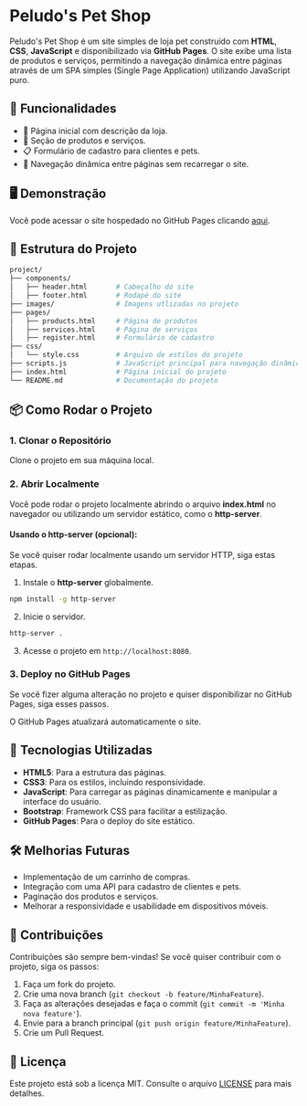 # Peludo's Pet Shop

Peludo's Pet Shop é um site simples de loja pet construído com **HTML**, **CSS**, **JavaScript** e disponibilizado via **GitHub Pages**. O site exibe uma lista de produtos e serviços, permitindo a navegação dinâmica entre páginas através de um SPA simples (Single Page Application) utilizando JavaScript puro.

## 🚀 Funcionalidades

- 🌟 Página inicial com descrição da loja.
- 🛒 Seção de produtos e serviços.
- 📋 Formulário de cadastro para clientes e pets.
- 📜 Navegação dinâmica entre páginas sem recarregar o site.

## 🖥️ Demonstração

Você pode acessar o site hospedado no GitHub Pages clicando [aqui](https://seu-usuario.github.io/seu-repositorio/).

## 📂 Estrutura do Projeto

```bash
project/
├── components/
│   ├── header.html       # Cabeçalho do site
│   ├── footer.html       # Rodapé do site
├── images/               # Imagens utlizadas no projeto
├── pages/
│   ├── products.html     # Página de produtos
│   ├── services.html     # Página de serviços
│   ├── register.html     # Formulário de cadastro
├── css/
│   └── style.css         # Arquivo de estilos do projeto
├── scripts.js            # JavaScript principal para navegação dinâmica
├── index.html            # Página inicial do projeto
└── README.md             # Documentação do projeto
```

## 📦 Como Rodar o Projeto

### 1. Clonar o Repositório

Clone o projeto em sua máquina local.

### 2. Abrir Localmente

Você pode rodar o projeto localmente abrindo o arquivo **index.html** no navegador ou utilizando um servidor estático, como o **http-server**.

#### Usando o http-server (opcional):

Se você quiser rodar localmente usando um servidor HTTP, siga estas etapas.

1. Instale o **http-server** globalmente.

```bash
npm install -g http-server
```

2. Inicie o servidor.

```bash
http-server .
```

3. Acesse o projeto em `http://localhost:8080`.

### 3. Deploy no GitHub Pages

Se você fizer alguma alteração no projeto e quiser disponibilizar no GitHub Pages, siga esses passos.

O GitHub Pages atualizará automaticamente o site.

## 🔧 Tecnologias Utilizadas

- **HTML5**: Para a estrutura das páginas.
- **CSS3**: Para os estilos, incluindo responsividade.
- **JavaScript**: Para carregar as páginas dinamicamente e manipular a interface do usuário.
- **Bootstrap**: Framework CSS para facilitar a estilização.
- **GitHub Pages**: Para o deploy do site estático.

## 🛠️ Melhorias Futuras

- Implementação de um carrinho de compras.
- Integração com uma API para cadastro de clientes e pets.
- Paginação dos produtos e serviços.
- Melhorar a responsividade e usabilidade em dispositivos móveis.

## 🤝 Contribuições

Contribuições são sempre bem-vindas! Se você quiser contribuir com o projeto, siga os passos:

1. Faça um fork do projeto.
2. Crie uma nova branch (`git checkout -b feature/MinhaFeature`).
3. Faça as alterações desejadas e faça o commit (`git commit -m 'Minha nova feature'`).
4. Envie para a branch principal (`git push origin feature/MinhaFeature`).
5. Crie um Pull Request.

## 📝 Licença

Este projeto está sob a licença MIT. Consulte o arquivo [LICENSE](LICENSE) para mais detalhes.
